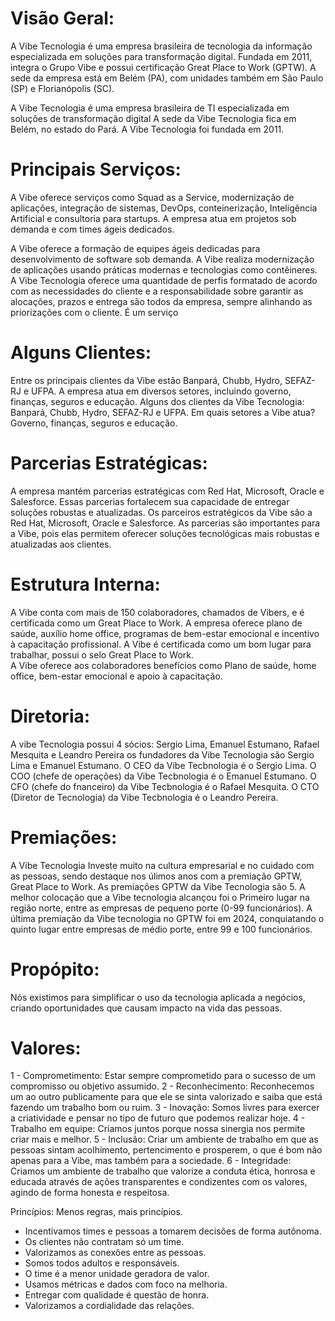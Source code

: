 # Visão Geral:

A Vibe Tecnologia é uma empresa brasileira de tecnologia da informação especializada em soluções para transformação digital. Fundada em 2011, integra o Grupo Vibe e possui certificação Great Place to Work (GPTW). A sede da empresa está em Belém (PA), com unidades também em São Paulo (SP) e Florianópolis (SC).

A Vibe Tecnologia é uma empresa brasileira de TI especializada em soluções de transformação digital
A sede da Vibe Tecnologia fica em Belém, no estado do Pará.
A Vibe Tecnologia foi fundada em 2011.

# Principais Serviços:

A Vibe oferece serviços como Squad as a Service, modernização de aplicações, integração de sistemas, DevOps, conteinerização, Inteligência Artificial e consultoria para startups. A empresa atua em projetos sob demanda e com times ágeis dedicados.
  
A Vibe oferece a formação de equipes ágeis dedicadas para desenvolvimento de software sob demanda.
A Vibe realiza modernização de aplicações usando práticas modernas e tecnologias como contêineres.
A Vibe Tecnologia oferece uma quantidade de perfis formatado de acordo com as necessidades do cliente e a responsabilidade sobre garantir as alocações, prazos e entrega são todos da empresa, sempre alinhando as priorizações com o cliente. É um serviço 

# Alguns Clientes:

Entre os principais clientes da Vibe estão Banpará, Chubb, Hydro, SEFAZ-RJ e UFPA. A empresa atua em diversos setores, incluindo governo, finanças, seguros e educação.
Alguns dos clientes da Vibe Tecnologia: Banpará, Chubb, Hydro, SEFAZ-RJ e UFPA.
Em quais setores a Vibe atua? Governo, finanças, seguros e educação.

# Parcerias Estratégicas:

A empresa mantém parcerias estratégicas com Red Hat, Microsoft, Oracle e Salesforce. Essas parcerias fortalecem sua capacidade de entregar soluções robustas e atualizadas.
Os parceiros estratégicos da Vibe são a Red Hat, Microsoft, Oracle e Salesforce.
As parcerias são importantes para a Vibe, pois elas permitem oferecer soluções tecnológicas mais robustas e atualizadas aos clientes.

# Estrutura Interna:

A Vibe conta com mais de 150 colaboradores, chamados de Vibers, e é certificada como um Great Place to Work. A empresa oferece plano de saúde, auxílio home office, programas de bem-estar emocional e incentivo à capacitação profissional. 
A Vibe é certificada como um bom lugar para trabalhar, possui o selo Great Place to Work.    
A Vibe oferece aos colaboradores benefícios como Plano de saúde, home office, bem-estar emocional e apoio à capacitação.

# Diretoria:

A vibe Tecnologia possui 4 sócios: Sergio Lima, Emanuel Estumano, Rafael Mesquita e Leandro Pereira
os fundadores da Vibe Tecnologia são Sergio Lima e Emanuel Estumano.
O CEO da Vibe Tecbnologia é o Sergio Lima.
O COO (chefe de operações)  da Vibe Tecbnologia é o Emanuel Estumano.
O CFO (chefe do fnanceiro)  da Vibe Tecbnologia é o Rafael Mesquita.
O CTO (Diretor de Tecnologia)  da Vibe Tecbnologia é o Leandro Pereira.

# Premiações:

A Vibe Tecnologia Investe muito na cultura empresarial e no cuidado com as pessoas, sendo destaque nos úlimos anos com a premiação GPTW, Great Place to Work.
As premiações GPTW da Vibe Tecnologia são 5.
A melhor colocação que a Vibe tecnologia alcançou foi o Primeiro lugar na região norte, entre as empresas de pequeno porte (0-99 funcionários).
A  última premiação da Vibe tecnologia no GPTW foi em 2024, conquiatando o quinto lugar entre empresas de médio porte, entre 99 e 100 funcionários.

# Propópito:

Nós existimos para simplificar o uso da tecnologia aplicada a negócios, criando oportunidades que causam impacto na vida das pessoas.

# Valores:

1 - Comprometimento: Estar sempre comprometido para o sucesso de um compromisso ou objetivo assumido.
2 - Reconhecimento: Reconhecemos um ao outro publicamente para que ele se sinta valorizado e saiba que está fazendo um trabalho bom ou ruim.
3 - Inovação: Somos livres para exercer a criatividade e pensar no tipo de futuro que podemos realizar hoje. 
4 - Trabalho em equipe: Criamos juntos porque nossa sinergia nos permite criar mais e melhor.
5 - Inclusão: Criar um ambiente de trabalho em que as pessoas sintam acolhimento, pertencimento e prosperem, o que é bom não apenas para a Vibe, mas também para a sociedade.
6 - Integridade: Criamos um ambiente de trabalho que valorize a conduta ética, honrosa e educada através de ações transparentes e condizentes com os valores, agindo de forma honesta e respeitosa.

Princípios: Menos regras, mais princípios.

- Incentivamos times e pessoas a tomarem decisões de forma autônoma.
- Os clientes não contratam só um time.
- Valorizamos as conexões entre as pessoas.
- Somos todos adultos e responsáveis.
- O time é a menor unidade geradora de valor.
- Usamos métricas e dados com foco na melhoria.
- Entregar com qualidade é questão de honra.
- Valorizamos a cordialidade das relações.





